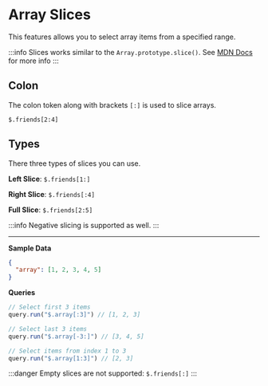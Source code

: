 # Array Slices

This features allows you to select array items from a specified range.

:::info
Slices works similar to the `Array.prototype.slice()`.
See [MDN Docs](https://developer.mozilla.org/en-US/docs/Web/JavaScript/Reference/Global_Objects/Array/slice) for more info
:::

## Colon
The colon token along with brackets `[:]` is used to slice arrays.

`$.friends[2:4]`

## Types
There three types of slices you can use.

**Left Slice**: `$.friends[1:]`

**Right Slice**: `$.friends[:4]`

**Full Slice**: `$.friends[2:5]`

:::info
Negative slicing is supported as well.
:::

---

**Sample Data**
```json
{
  "array": [1, 2, 3, 4, 5]
}
```

**Queries**
```ts
// Select first 3 items
query.run("$.array[:3]") // [1, 2, 3]

// Select last 3 items
query.run("$.array[-3:]") // [3, 4, 5]

// Select items from index 1 to 3
query.run("$.array[1:3]") // [2, 3]
```

:::danger
Empty slices are not supported: `$.friends[:]`
:::
